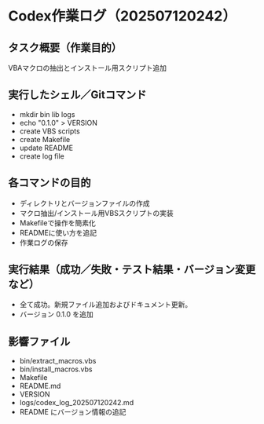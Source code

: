 # Codex作業ログ（202507120242）
## タスク概要（作業目的）
VBAマクロの抽出とインストール用スクリプト追加

## 実行したシェル／Gitコマンド
- mkdir bin lib logs
- echo "0.1.0" > VERSION
- create VBS scripts
- create Makefile
- update README
- create log file

## 各コマンドの目的
- ディレクトリとバージョンファイルの作成
- マクロ抽出/インストール用VBSスクリプトの実装
- Makefileで操作を簡素化
- READMEに使い方を追記
- 作業ログの保存

## 実行結果（成功／失敗・テスト結果・バージョン変更など）
- 全て成功。新規ファイル追加およびドキュメント更新。
- バージョン 0.1.0 を追加

## 影響ファイル
- bin/extract_macros.vbs
- bin/install_macros.vbs
- Makefile
- README.md
- VERSION
- logs/codex_log_202507120242.md
- README にバージョン情報の追記
